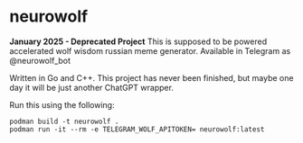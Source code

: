 # neurowolf
**January 2025 - Deprecated Project**
This is supposed to be powered accelerated wolf wisdom russian meme generator. Available in Telegram as @neurowolf_bot

Written in Go and C++. This project has never been finished, but maybe one day it will be just another ChatGPT wrapper.

Run this using the following:
```
podman build -t neurowolf .
podman run -it --rm -e TELEGRAM_WOLF_APITOKEN= neurowolf:latest
```

